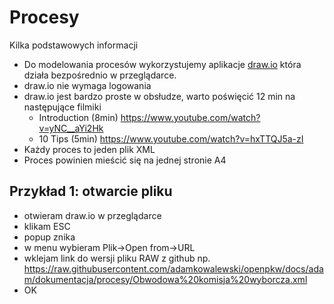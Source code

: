 # Procesy
Kilka podstawowych informacji
* Do modelowania procesów wykorzystujemy aplikacje [draw.io](http://draw.io) która działa bezpośrednio w przeglądarce. 
* draw.io nie wymaga logowania 
* draw.io jest bardzo proste w obsłudze, warto poświęcić 12 min na następujące filmiki 
  * Introduction (8min) https://www.youtube.com/watch?v=yNC__aYi2Hk
  * 10 Tips (5min) https://www.youtube.com/watch?v=hxTTQJ5a-zI
* Każdy proces to jeden plik XML 
* Proces powinien mieścić się na jednej stronie A4

## Przykład 1: otwarcie pliku 
* otwieram draw.io w przeglądarce
* klikam ESC 
* popup znika
* w menu wybieram Plik->Open from->URL 
* wklejam link do wersji pliku RAW z github np. https://raw.githubusercontent.com/adamkowalewski/openpkw/docs/adam/dokumentacja/procesy/Obwodowa%20komisja%20wyborcza.xml
* OK 
